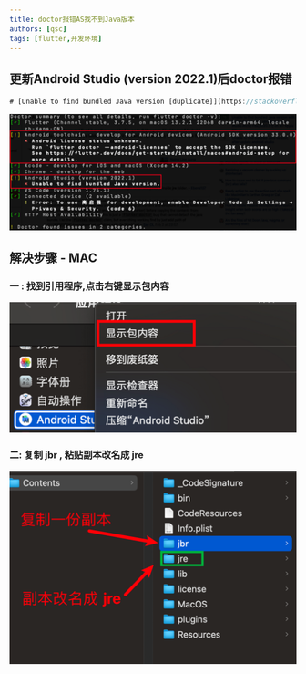 ```yaml
---
title: doctor报错AS找不到Java版本
authors: [qsc]
tags: [flutter,开发环境]
---
```


## 更新Android Studio (version 2022.1)后doctor报错

```js
# [Unable to find bundled Java version [duplicate]](https://stackoverflow.com/questions/75115909/flutter-android-studio-version-2022-1-x-unable-to-find-bundled-java-versio)
```

![flutter-doctor报错](./image/flutter-doctor-1.png)

## 解决步骤 - MAC



### 一 : 找到引用程序,点击右键显示包内容

![找到AS包点击右键](./image/flutter-doctor-2.png)

### 二: 复制 jbr , 粘贴副本改名成 jre

![AS内部复制jbr副本改名jre](./image/flutter-doctor-3.png)
